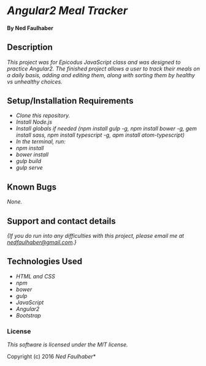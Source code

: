 # _Angular2 Meal Tracker_

#### By Ned Faulhaber

## Description

_This project was for Epicodus JavaScript class and was designed to practice Angular2.  The finished project allows a user to track their meals on a daily basis, adding and editing them, along with sorting them by healthy vs unhealthy choices._

## Setup/Installation Requirements

* _Clone this repository._
* _Install Node.js_
* _Install globals if needed (npm install gulp -g, npm install bower -g, gem install sass, npm install typescript -g, apm install atom-typescript)_
* _In the terminal, run:_
* _npm install_
* _bower install_
* _gulp build_
* _gulp serve_

## Known Bugs

_None._

## Support and contact details

_{If you do run into any difficulties with this project, please email me at nedfaulhaber@gmail.com.}_

## Technologies Used

* _HTML and CSS_
* _npm_
* _bower_
* _gulp_
* _JavaScript_
* _Angular2_
* _Bootstrap_

### License

*This software is licensed under the MIT license.*

Copyright (c) 2016 *_Ned Faulhaber_**
